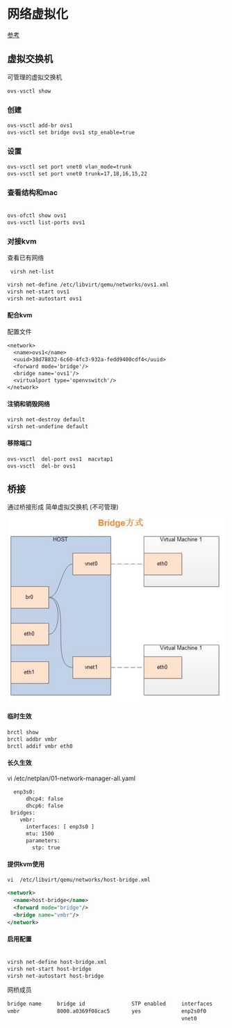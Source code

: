 # 网络虚拟化



[参考](https://gitee.com/jack2nb/diskgit/blob/master/itx/itx_sys/openvs.md)

## 虚拟交换机

可管理的虚拟交换机

 ```
ovs-vsctl show
 ```

### 创建

```
ovs-vsctl add-br ovs1
ovs-vsctl set bridge ovs1 stp_enable=true
```

### 设置

```
ovs-vsctl set port vnet0 vlan_mode=trunk 
ovs-vsctl set port vnet0 trunk=17,18,16,15,22
```



### 查看结构和mac

```

ovs-ofctl show ovs1
ovs-vsctl list-ports ovs1
```

### 对接kvm

查看已有网络

```
 virsh net-list 
```



```
virsh net-define /etc/libvirt/qemu/networks/ovs1.xml
virsh net-start ovs1
virsh net-autostart ovs1
```

#### 配合kvm

配置文件

```
<network>
  <name>ovs1</name>
  <uuid>38d78832-6c60-4fc3-932a-fedd9400cdf4</uuid>
  <forward mode='bridge'/>
  <bridge name='ovs1'/>
  <virtualport type='openvswitch'/>
</network>
```

#### 注销和销毁网络

```
virsh net-destroy default    
virsh net-undefine default   

```

#### 移除端口

```
ovs-vsctl  del-port ovs1  macvtap1
ovs-vsctl  del-br ovs1
```



## 桥接

通过桥接形成 简单虚拟交换机 (不可管理)



![](./imgs/bridge.jpg)

#### 临时生效

```
brctl show
brctl addbr vmbr
brctl addif vmbr eth0
```



#### 长久生效

 vi /etc/netplan/01-network-manager-all.yaml

```
  enp3s0:
      dhcp4: false
      dhcp6: false
 bridges:
    vmbr:
      interfaces: [ enp3s0 ]
      mtu: 1500
      parameters:
        stp: true 

```



#### 提供kvm使用

```
vi  /etc/libvirt/qemu/networks/host-bridge.xml
```



```xml
<network>
  <name>host-bridge</name>
  <forward mode="bridge"/>
  <bridge name="vmbr"/>
</network>
```

#### 启用配置

```

virsh net-define host-bridge.xml
virsh net-start host-bridge
virsh net-autostart host-bridge

```



网桥成员

```cmd
bridge name     bridge id               STP enabled     interfaces
vmbr            8000.a0369f08cac5       yes             enp2s0f0
                                                        vnet0
```





























